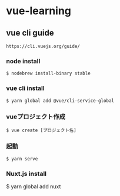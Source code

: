 # vue-learning

## vue cli guide
```
https://cli.vuejs.org/guide/
```
### node install
```
$ nodebrew install-binary stable
```
### vue cli install
```
$ yarn global add @vue/cli-service-global
```
### vueプロジェクト作成
```
$ vue create [プロジェクト名]
```
### 起動
```
$ yarn serve
```

### Nuxt.js install
$ yarn global add nuxt
